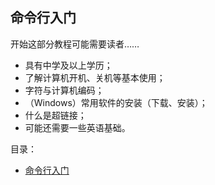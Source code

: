 ## 命令行入门

开始这部分教程可能需要读者……

- 具有中学及以上学历；
- 了解计算机开机、关机等基本使用；
- 字符与计算机编码；
- （Windows）常用软件的安装（下载、安装）；
- 什么是超链接；
- 可能还需要一些英语基础。

目录：

- [命令行入门](./introduction.md)
